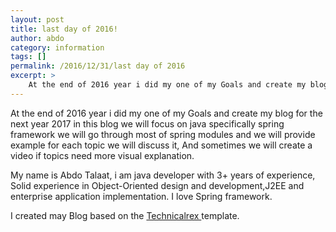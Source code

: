 ```yaml
---
layout: post
title: last day of 2016!
author: abdo
category: information
tags: []
permalink: /2016/12/31/last day of 2016
excerpt: >
    At the end of 2016 year i did my one of my Goals and create my blog for the next year 2017 in this blog we will focus on java specifically spring framework...
---
```


At the end of 2016 year i did my one of my Goals and create my blog for the next year 2017 in this blog we will focus on java specifically spring framework we will go through most of spring modules and we will provide example for each topic we will discuss it, And sometimes we will create a video if topics need more visual explanation. 



My name is Abdo Talaat, i am java developer with 3+ years of experience, Solid experience in Object-Oriented design and development,J2EE and enterprise application implementation. I love Spring framework.



I created may Blog based on the [ Technicalrex ](http://technicalrex.com/ "Technicalrex") template.








